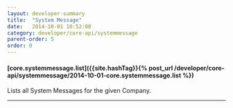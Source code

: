```yaml
---
layout: developer-summary
title:  "System Message"
date:   2014-10-01 10:52:00
category: developer/core-api/systemmessage
parent-order: 5
order: 0
---
```


#### [core.systemmessage.list]({{site.hashTag}}{% post_url /developer/core-api/systemmessage/2014-10-01-core.systemmessage.list %})

Lists all System Messages for the given Company.

***